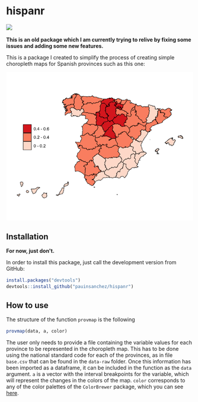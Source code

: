 # hispanr

[![](https://www.repostatus.org/badges/latest/wip.svg)](https://www.repostatus.org/#wip)

**This is an old package which I am currently trying to relive by fixing some issues and adding some new features.**

This is a package I created to simplify the process of creating simple choropleth maps for Spanish provinces such as this one:

![Example map](https://github.com/pauinsanchez/hispanr/blob/master/data-raw/Rplot.png?raw=true)

## Installation

**For now, just don't.**

In order to install this package, just call the development version from GitHub:

``` r
install.packages("devtools")
devtools::install_github("pauinsanchez/hispanr")
```

## How to use

The structure of the function `provmap` is the following

``` r
provmap(data, a, color)
```

The user only needs to provide a file containing the variable values for each province to be represented in the choropleth map. This has to be done using the national standard code for each of the provinces, as in file `base.csv` that can be found in the `data-raw` folder. Once this information has been imported as a dataframe, it can be included in the function as the `data` argument. `a` is a vector with the interval breakpoints for the variable, which will represent the changes in the colors of the map. `color` corresponds to any of the color palettes of the `ColorBrewer` package, which you can see [here](http://colorbrewer2.org/).
